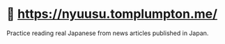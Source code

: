 # :newspaper: https://nyuusu.tomplumpton.me/

Practice reading real Japanese from news articles published in Japan.
